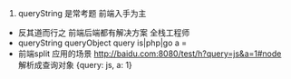 1. queryString  是常考题
  前端入手为主
  - 反其道而行之   前端后端都有解决方案   全栈工程师
  - queryString  queryObject  query is|php|go  a =
  - 前端split
  应用的场景
  http://baidu.com:8080/test/h?query=js&a=1#node
  解析成查询对象 {query: js, a: 1}